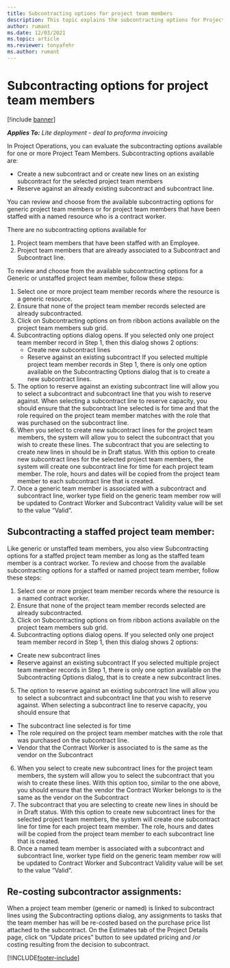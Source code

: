 ```yaml
---
title: Subcontracting options for project team members
description: This topic explains the subcontracting options for Project team members in Project Operations.
author: rumant
ms.date: 12/03/2021
ms.topic: article
ms.reviewer: tonyafehr 
ms.author: rumant
---
```


# Subcontracting options for project team members

[!include [banner](../../includes/dataverse-preview.md)]

_**Applies To:** Lite deployment - deal to proforma invoicing_

In Project Operations, you can evaluate the subcontracting options available for one or more Project Team Members. Subcontracting options available are:

- Create a new subcontract and or create new lines on an existing subcontract for the selected project team members 
- Reserve against an already existing subcontract and subcontract line. 

You can review and choose from the available subcontracting options for generic project team members or for project team members that have been staffed with a named resource who is a contract worker. 

There are no subcontracting options available for 

1. Project team members that have been staffed with an Employee. 
2. Project team members that are already associated to a Subcontract and Subcontract line. 

To review and choose from the available subcontracting options for a Generic or unstaffed project team member, follow these steps:

1. Select one or more project team member records where the resource is a generic resource.
2. Ensure that none of the project team member records selected are already subcontracted. 
3. Click on Subcontracting options on from ribbon actions available on the project team members sub grid.
4. Subcontracting options dialog opens. If you selected only one project team member record in Step 1, then this dialog shows 2 options:
    - Create new subcontract lines 
    - Reserve against an existing subcontract
    If you selected multiple project team member records in Step 1, there is only one option available on the Subcontracting Options dialog that is to create a new subcontract       lines.
5. The option to reserve against an existing subcontract line will allow you to select a subcontract and subcontract line that you wish to reserve against. When selecting a subcontract line to reserve capacity, you should ensure that the subcontract line selected is for time and that the role required on the project team member matches with the role that was purchased on the subcontract line. 
6. When you select to create new subcontract lines for the project team members, the system will allow you to select the subcontract that you wish to create these lines. The subcontract that you are selecting to create new lines in should be in Draft status. With this option to create new subcontract lines for the selected project team members, the system will create one subcontract line for time for each project team member. The role, hours and dates will be copied from the project team member to each subcontract line that is created.  
7. Once a generic team member is associated with a subcontract and subcontract line, worker type field on the generic team member row will be updated to Contract Worker and Subcontract Validity value will be set to the value “Valid”.

## Subcontracting a staffed project team member:

Like generic or unstaffed team members, you also view Subcontracting options for a staffed project  team member as long as the staffed team member is a contract worker.  To review and choose from the available subcontracting options for a staffed or named project team member, follow these steps:

1. Select one or more project team member records where the resource is a named contract worker.
2. Ensure that none of the project team member records selected are already subcontracted. 
3. Click on Subcontracting options on from ribbon actions available on the project team members sub grid.
4. Subcontracting options dialog opens. If you selected only one project team member record in Step 1, then this dialog shows 2 options:
  - Create new subcontract lines
  - Reserve against an existing subcontract
  If you selected multiple project team member records in Step 1, there is only one option available on the Subcontracting Options dialog, that is to create a new subcontract     lines.
5. The option to reserve against an existing subcontract line will allow you to select a subcontract and subcontract line that you wish to reserve against. When selecting a subcontract line to reserve capacity, you should ensure that
  - The subcontract line selected is for time 
  - The role required on the project team member matches with the role that was purchased on the subcontract line. 
  - Vendor that the Contract Worker is associated to is the same as the vendor on the Subcontract
6. When you select to create new subcontract lines for the project team members, the system will allow you to select the subcontract that you wish to create these lines. With this option too, similar to the one above, you should ensure that the vendor the Contract Worker belongs to is the same as the vendor on the Subcontract 
7. The subcontract that you are selecting to create new lines in should be in Draft status. With this option to create new subcontract lines for the selected project team members, the system will create one subcontract line for time for each project team member. The role, hours and dates will be copied from the project team member to each subcontract line that is created.  
8. Once a named team member is associated with a subcontract and subcontract line, worker type field on the generic team member row will be updated to Contract Worker and Subcontract Validity value will be set to the value “Valid”.

## Re-costing subcontractor assignments:

When a project team member (generic or named) is linked to subcontract lines using the Subcontracting options dialog, any assignments to tasks that the team member has will be re-costed based on the purchase price list attached to the subcontract.  On the Estimates tab of the Project Details page, click on “Update prices” button to see updated pricing and /or costing resulting from the decision to subcontract. 


[!INCLUDE[footer-include](../../includes/footer-banner.md)]
